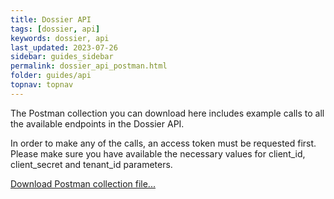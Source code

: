 ```yaml
---
title: Dossier API
tags: [dossier, api]
keywords: dossier, api
last_updated: 2023-07-26
sidebar: guides_sidebar
permalink: dossier_api_postman.html
folder: guides/api
topnav: topnav
---
```


The Postman collection you can download here includes example calls to all the available endpoints in the Dossier API.

In order to make any of the calls, an access token must be requested first. Please make sure you have available the necessary values for client_id, client_secret and tenant_id parameters.  

[Download Postman collection file...](../pages/guides/api/dossier-api.postman.postman_collection.json)
